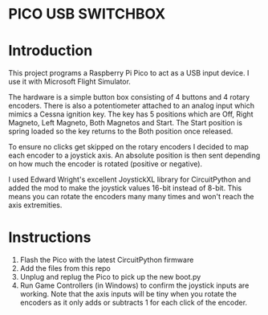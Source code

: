 # PICO USB SWITCHBOX

# Introduction

This project programs a Raspberry Pi Pico to act as a USB input device. I use it with Microsoft Flight Simulator.

The hardware is a simple button box consisting of 4 buttons and 4 rotary encoders. There is also a potentiometer attached to an analog input which mimics a Cessna ignition key. The key has 5 positions which are Off, Right Magneto, Left Magneto, Both Magnetos and Start. The Start position is spring loaded so the key returns to the Both position once released.

To ensure no clicks get skipped on the rotary encoders I decided to map each encoder to a joystick axis. An absolute position is then sent depending on how much the encoder is rotated (positive or negative).

I used Edward Wright's excellent JoystickXL library for CircuitPython and added the mod to make the joystick values  16-bit instead of 8-bit. This means you can rotate the encoders many many times and won't reach the axis extremities.

# Instructions

1. Flash the Pico with the latest CircuitPython firmware
2. Add the files from this repo
3. Unplug and replug the Pico to pick up the new boot.py
4. Run Game Controllers (in Windows) to confirm the joystick inputs are working. Note that the axis inputs will be tiny when you rotate the encoders as it only adds or subtracts 1 for each click of the encoder.
